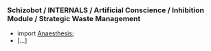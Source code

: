 ### Schizobot / INTERNALS / Artificial Conscience / Inhibition Module / Strategic Waste Management
* import [Anaesthesis](https://github.com/antiface/Schizobot/tree/master/INTERNALS/ArtificialConscience/CritiqueModule/Anaesthesis);
* [...]
